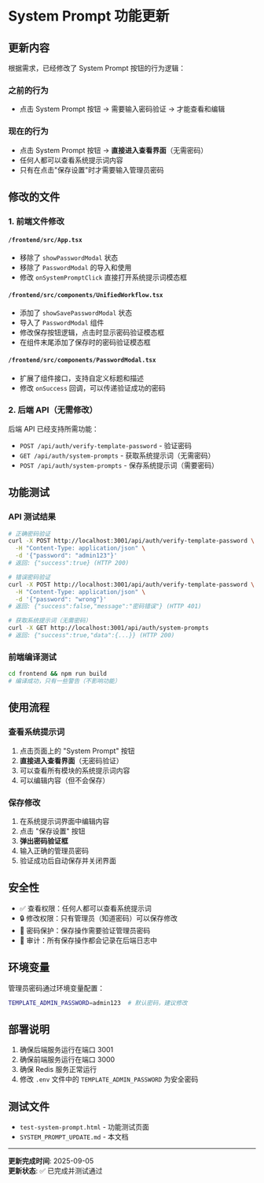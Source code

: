 # System Prompt 功能更新

## 更新内容

根据需求，已经修改了 System Prompt 按钮的行为逻辑：

### 之前的行为
- 点击 System Prompt 按钮 → 需要输入密码验证 → 才能查看和编辑

### 现在的行为
- 点击 System Prompt 按钮 → **直接进入查看界面**（无需密码）
- 任何人都可以查看系统提示词内容
- 只有在点击"保存设置"时才需要输入管理员密码

## 修改的文件

### 1. 前端文件修改

#### `/frontend/src/App.tsx`
- 移除了 `showPasswordModal` 状态
- 移除了 `PasswordModal` 的导入和使用
- 修改 `onSystemPromptClick` 直接打开系统提示词模态框

#### `/frontend/src/components/UnifiedWorkflow.tsx`
- 添加了 `showSavePasswordModal` 状态
- 导入了 `PasswordModal` 组件
- 修改保存按钮逻辑，点击时显示密码验证模态框
- 在组件末尾添加了保存时的密码验证模态框

#### `/frontend/src/components/PasswordModal.tsx`
- 扩展了组件接口，支持自定义标题和描述
- 修改 `onSuccess` 回调，可以传递验证成功的密码

### 2. 后端 API（无需修改）

后端 API 已经支持所需功能：
- `POST /api/auth/verify-template-password` - 验证密码
- `GET /api/auth/system-prompts` - 获取系统提示词（无需密码）
- `POST /api/auth/system-prompts` - 保存系统提示词（需要密码）

## 功能测试

### API 测试结果
```bash
# 正确密码验证
curl -X POST http://localhost:3001/api/auth/verify-template-password \
  -H "Content-Type: application/json" \
  -d '{"password": "admin123"}'
# 返回: {"success":true} (HTTP 200)

# 错误密码验证
curl -X POST http://localhost:3001/api/auth/verify-template-password \
  -H "Content-Type: application/json" \
  -d '{"password": "wrong"}'
# 返回: {"success":false,"message":"密码错误"} (HTTP 401)

# 获取系统提示词（无需密码）
curl -X GET http://localhost:3001/api/auth/system-prompts
# 返回: {"success":true,"data":{...}} (HTTP 200)
```

### 前端编译测试
```bash
cd frontend && npm run build
# 编译成功，只有一些警告（不影响功能）
```

## 使用流程

### 查看系统提示词
1. 点击页面上的 "System Prompt" 按钮
2. **直接进入查看界面**（无密码验证）
3. 可以查看所有模块的系统提示词内容
4. 可以编辑内容（但不会保存）

### 保存修改
1. 在系统提示词界面中编辑内容
2. 点击 "保存设置" 按钮
3. **弹出密码验证框**
4. 输入正确的管理员密码
5. 验证成功后自动保存并关闭界面

## 安全性

- ✅ 查看权限：任何人都可以查看系统提示词
- 🔒 修改权限：只有管理员（知道密码）可以保存修改
- 🔐 密码保护：保存操作需要验证管理员密码
- 📝 审计：所有保存操作都会记录在后端日志中

## 环境变量

管理员密码通过环境变量配置：
```bash
TEMPLATE_ADMIN_PASSWORD=admin123  # 默认密码，建议修改
```

## 部署说明

1. 确保后端服务运行在端口 3001
2. 确保前端服务运行在端口 3000
3. 确保 Redis 服务正常运行
4. 修改 `.env` 文件中的 `TEMPLATE_ADMIN_PASSWORD` 为安全密码

## 测试文件

- `test-system-prompt.html` - 功能测试页面
- `SYSTEM_PROMPT_UPDATE.md` - 本文档

---

**更新完成时间**: 2025-09-05  
**更新状态**: ✅ 已完成并测试通过
